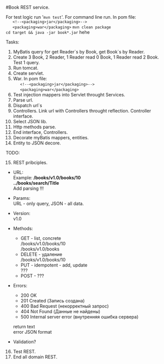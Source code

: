 #Book REST service.

For test logic run '`mvn test`'.
For command line run.
In pom file: <br/>
`	<!--<packaging>jar</packaging>-->`<br/>
`	<packaging>war</packaging>`
`mvn clean package`<br/>
`cd target && java -jar book*.jar`
hehe

Tasks:

1. MyBatis query for get Reader\`s by Book, get Book`s by Reader.
2. Create 3 Book, 2 Reader, 1 Reader read 0 Book, 1 Reader read 2 Book. Test 1 query. 
3. Run tomcat.
4. Create servlet.
5. War.
In pom file: <br/>
`	<!--<packaging>jar</packaging>-->`<br/>
`	<packaging>war</packaging>`
6. Test injection mappers into Servlet throught Services.
7. Parse url.
8. Dispatch url\`s
9. Controllers. Link url with Controllers throught reflection.
Controller interface.
10. Select JSON lib.
11. Http methods parse.
12. End interface, Controllers.
13. Decorate myBatis mappers, entities.
14. Entity to JSON decore.

TODO:

15. REST pribciples.
- URL:<br/>
Example: **/books/v1.0/books/10** <br/>
**../books/search/Title** <br/>
Add parsing !!!
- Params:<br/>
URL - only query, JSON - all data.
- Version:<br/>
v1.0
- Methods:
  - GET - list, concrete<br/>
    /books/v1.0/books/10<br/>
    /books/v1.0/books
  - DELETE - удаление<br/>
    /books/v1.0/books/10
  - PUT - idempotent - add, update<br/>
    ???
  - POST - ???
- Errors:
  - 200 OK
  - 201 Created (Запись создана)
  - 400 Bad Request (некорректный запрос)
  - 404 Not Found (Данные не найдены)
  - 500 Internal server error (внутренняя ошибка сервера)
  
  return text<br/>
  error JSON format
- Validation?



16. Test REST.
17. End all domain REST.
